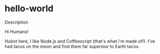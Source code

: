 # hello-world
Description

Hi Humans!

Hubot here, I like Node.js and Coffeescript (that's what i'm made of!).
I've had tacos on the moon and find them far superiour to Earth tacos.
